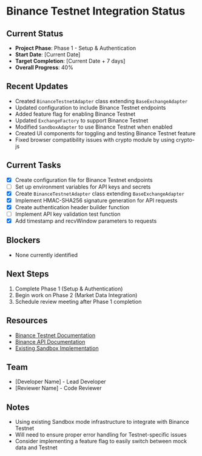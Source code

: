 # Binance Testnet Integration Status

## Current Status

- **Project Phase**: Phase 1 - Setup & Authentication
- **Start Date**: [Current Date]
- **Target Completion**: [Current Date + 7 days]
- **Overall Progress**: 40%

## Recent Updates

- Created `BinanceTestnetAdapter` class extending `BaseExchangeAdapter`
- Updated configuration to include Binance Testnet endpoints
- Added feature flag for enabling Binance Testnet
- Updated `ExchangeFactory` to support Binance Testnet
- Modified `SandboxAdapter` to use Binance Testnet when enabled
- Created UI components for toggling and testing Binance Testnet feature
- Fixed browser compatibility issues with crypto module by using crypto-js

## Current Tasks

- [x] Create configuration file for Binance Testnet endpoints
- [ ] Set up environment variables for API keys and secrets
- [x] Create `BinanceTestnetAdapter` class extending `BaseExchangeAdapter`
- [x] Implement HMAC-SHA256 signature generation for API requests
- [x] Create authentication header builder function
- [ ] Implement API key validation test function
- [x] Add timestamp and recvWindow parameters to requests

## Blockers

- None currently identified

## Next Steps

1. Complete Phase 1 (Setup & Authentication)
2. Begin work on Phase 2 (Market Data Integration)
3. Schedule review meeting after Phase 1 completion

## Resources

- [Binance Testnet Documentation](https://testnet.binance.vision/)
- [Binance API Documentation](https://binance-docs.github.io/apidocs/spot/en/)
- [Existing Sandbox Implementation](src/services/exchange/sandboxAdapter.ts)

## Team

- [Developer Name] - Lead Developer
- [Reviewer Name] - Code Reviewer

## Notes

- Using existing Sandbox mode infrastructure to integrate with Binance Testnet
- Will need to ensure proper error handling for Testnet-specific issues
- Consider implementing a feature flag to easily switch between mock data and Testnet
